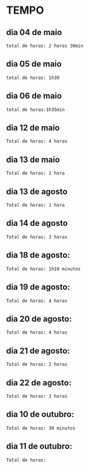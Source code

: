# TEMPO

## dia 04 de maio
	total de horas: 2 horas 30min
## dia 05 de maio
	total de horas: 1h30
## dia 06 de maio
	total de horas:1h35min
## dia 12 de maio
    Total de horas: 4 horas
## dia 13 de maio
	Total de horas: 1 hora
## dia 13 de agosto
    Total de horas: 1 hora
## dia 14 de agosto
    Total de horas: 3 horas
## dia 18 de agosto:
    Total de horas: 1h10 minutos
## dia 19 de agosto:
    Total de horas: 4 horas
## dia 20 de agosto:
    Total de horas: 4 horas
## dia 21 de agosto:
    Total de horas: 2 horas
## dia 22 de agosto:
    Total de horas: 3 horas
## dia 10 de outubro:
    Total de horas: 30 minutos
## dia 11 de outubro:
    Total de horas:
    

